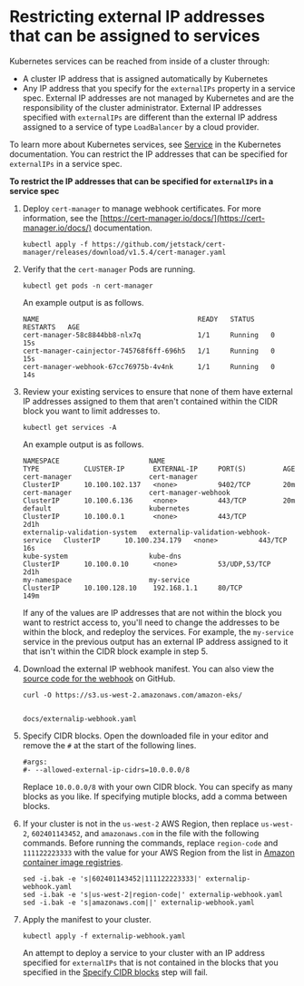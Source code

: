 # Restricting external IP addresses that can be assigned to services<a name="restrict-service-external-ip"></a>

Kubernetes services can be reached from inside of a cluster through:
+ A cluster IP address that is assigned automatically by Kubernetes
+ Any IP address that you specify for the `externalIPs` property in a service spec\. External IP addresses are not managed by Kubernetes and are the responsibility of the cluster administrator\. External IP addresses specified with `externalIPs` are different than the external IP address assigned to a service of type `LoadBalancer` by a cloud provider\.

To learn more about Kubernetes services, see [Service](https://kubernetes.io/docs/concepts/services-networking/service/) in the Kubernetes documentation\. You can restrict the IP addresses that can be specified for `externalIPs` in a service spec\.

**To restrict the IP addresses that can be specified for `externalIPs` in a service spec**

1. Deploy `cert-manager` to manage webhook certificates\. For more information, see the [https://cert-manager.io/docs/](https://cert-manager.io/docs/) documentation\.

   ```
   kubectl apply -f https://github.com/jetstack/cert-manager/releases/download/v1.5.4/cert-manager.yaml
   ```

1. Verify that the `cert-manager` Pods are running\.

   ```
   kubectl get pods -n cert-manager
   ```

   An example output is as follows\.

   ```
   NAME                                       READY   STATUS    RESTARTS   AGE
   cert-manager-58c8844bb8-nlx7q              1/1     Running   0          15s
   cert-manager-cainjector-745768f6ff-696h5   1/1     Running   0          15s
   cert-manager-webhook-67cc76975b-4v4nk      1/1     Running   0          14s
   ```

1. Review your existing services to ensure that none of them have external IP addresses assigned to them that aren't contained within the CIDR block you want to limit addresses to\.

   ```
   kubectl get services -A
   ```

   An example output is as follows\.

   ```
   NAMESPACE                      NAME                                    TYPE           CLUSTER-IP       EXTERNAL-IP     PORT(S)         AGE
   cert-manager                   cert-manager                            ClusterIP      10.100.102.137   <none>          9402/TCP        20m
   cert-manager                   cert-manager-webhook                    ClusterIP      10.100.6.136     <none>          443/TCP         20m
   default                        kubernetes                              ClusterIP      10.100.0.1       <none>          443/TCP         2d1h
   externalip-validation-system   externalip-validation-webhook-service   ClusterIP      10.100.234.179   <none>          443/TCP         16s
   kube-system                    kube-dns                                ClusterIP      10.100.0.10      <none>          53/UDP,53/TCP   2d1h
   my-namespace                   my-service                              ClusterIP      10.100.128.10    192.168.1.1     80/TCP          149m
   ```

   If any of the values are IP addresses that are not within the block you want to restrict access to, you'll need to change the addresses to be within the block, and redeploy the services\. For example, the `my-service` service in the previous output has an external IP address assigned to it that isn't within the CIDR block example in step 5\. 

1. Download the external IP webhook manifest\. You can also view the [source code for the webhook](https://github.com/kubernetes-sigs/externalip-webhook) on GitHub\.

   ```
   curl -O https://s3.us-west-2.amazonaws.com/amazon-eks/
   
   
   docs/externalip-webhook.yaml
   ```

1. <a name="restrict-external-ip-addresses-cidr-block"></a>Specify CIDR blocks\. Open the downloaded file in your editor and remove the `#` at the start of the following lines\.

   ```
   #args:
   #- --allowed-external-ip-cidrs=10.0.0.0/8
   ```

   Replace `10.0.0.0/8` with your own CIDR block\. You can specify as many blocks as you like\. If specifying mutiple blocks, add a comma between blocks\.

1. If your cluster is not in the `us-west-2` AWS Region, then replace `us-west-2`, `602401143452`, and `amazonaws.com` in the file with the following commands\. Before running the commands, replace `region-code` and `111122223333` with the value for your AWS Region from the list in [Amazon container image registries](add-ons-images.md)\.

   ```
   sed -i.bak -e 's|602401143452|111122223333|' externalip-webhook.yaml
   sed -i.bak -e 's|us-west-2|region-code|' externalip-webhook.yaml
   sed -i.bak -e 's|amazonaws.com||' externalip-webhook.yaml
   ```

1. Apply the manifest to your cluster\.

   ```
   kubectl apply -f externalip-webhook.yaml
   ```

   An attempt to deploy a service to your cluster with an IP address specified for `externalIPs` that is not contained in the blocks that you specified in the [Specify CIDR blocks](#restrict-external-ip-addresses-cidr-block) step will fail\.